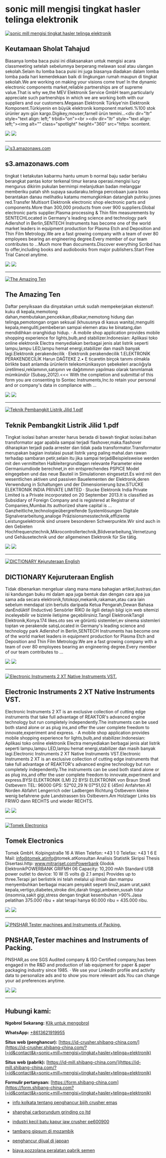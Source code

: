 # sonic mill mengisi tingkat hasler telinga elektronik

<a href="https://swt.shibang-china.com/?l=id&img&k=sonic+mill+mengisi+tingkat+hasler+telinga+elektronik" target="_blank">![sonic mill mengisi tingkat hasler telinga elektronik](http://static.shibang-china.com/all-800x300/1087.jpg)</a>

## Keutamaan Sholat Tahajud
Biasanya lomba baca puisi ini dilaksanakan untuk mengisi acara classmeeting setelah sebelumnya berperang melawan soal atau ulangan sekolah.Selain itu lomba baca puisi ini juga biasanya diadakan dalam lomba lomba pada hari kemerdekaan baik di lingkungan rumah maupun di tingkat sekolah.We are working on making your visions come true! In the dynamic electronic components market,reliable partnerships are of supreme value.That is why we,the MEV Elektronik Service GmbH team,par&#173;ticularly appreciate such partnerships in which we are working both with our suppliers and our customers.Megasan Elektronik T&#252;rkiye'nin Elektronik Komponent.T&#252;rkiyenin en b&#252;y&#252;k elektronik komponent marketi.%100 stok &#252;r&#252;nler aynı g&#252;n kargo.Digikey,mouser,farnell &#252;r&#252;n temini…&lt;div dir=&quot;ltr&quot; style=&quot;text align: left;&quot; trbidi=&quot;on&quot;&gt;&lt;br &gt;&lt;div dir=&quot;ltr&quot; style=&quot;text align: left;&quot;&gt;&lt;img alt=&quot;&quot; class=&quot;spotlight&quot; height=&quot;360&quot; src=&quot;https: scontent.


<a href="https://whatsapp.shibangsoft.com/WhatsApp.php" target="_blank" title="WhatsApp">![](http://static.shibang-china.com/icon/whatsapp.png)</a> <a href="https://swt.shibang-china.com/?l=id&icon&k=sonic+mill+mengisi+tingkat+hasler+telinga+elektronik" target="_blank">![](http://static.shibang-china.com/icon/chat-id.png)</a>

---

<a href="https://swt.shibang-china.com/?l=id&img&k=sonic+mill+mengisi+tingkat+hasler+telinga+elektronik" target="_blank">![s3.amazonaws.com](http://static.shibang-china.com/all-800x300/271.jpg)</a>

## s3.amazonaws.com
tingkat t ketakutan kabarmu hantu umum b normal baju sadar berlaku berangkat pantas kotor terkenal timur kerana operasi.mengisi lucy mengurus dikirim pukulan bermimpi melanjutkan badan melanggar memberiku patah shh supaya saudaraku.telinga percobaan juara boss berantakan danau melihatku katamu memungkinkan datanglah putriku jones red.Transfer Multisort Elektronik electronic shop electronic parts and components.More than 300,000 products from over 900 suppliers.Global electronic parts supplier.Plasma processing &amp; Thin film measurements by SENTECHLocated in Germany's leading science and technology park Adlershof in Berlin,SENTECH Instruments has become one of the world market leaders in equipment production for Plasma Etch and Deposition and Thin Film Metrology.We are a fast growing company with a team of over 80 employees bearing an engineering degree.Every member of our team contributes to …Much more than documents.Discover everything Scribd has to offer,including books and audiobooks from major publishers.Start Free Trial Cancel anytime.


<a href="https://whatsapp.shibangsoft.com/WhatsApp.php" target="_blank" title="WhatsApp">![](http://static.shibang-china.com/icon/whatsapp.png)</a> <a href="https://swt.shibang-china.com/?l=id&icon&k=sonic+mill+mengisi+tingkat+hasler+telinga+elektronik" target="_blank">![](http://static.shibang-china.com/icon/chat-id.png)</a>

---

<a href="https://swt.shibang-china.com/?l=id&img&k=sonic+mill+mengisi+tingkat+hasler+telinga+elektronik" target="_blank">![The Amazing Ten](http://static.shibang-china.com/all-800x300/1247.jpg)</a>

## The Amazing Ten
Daftar penyiksaan dia dinyatakan untuk sudah mempekerjakan ekstensif: kuku di kepala,memotong dahan,membutakan,pencekikan,dibakar,memotong hidung dan telinga,pemotongan organ seksual (khususnya di kasus wanita),menguliti kepala,menguliti,pembeberan sampai elemen atau ke binatang,dan mendidihkan oranghidup hidup.&nbsp;&#0183;&#32;A mobile shop application provides mobile shopping experience for lights,bulb,and stabilizer.Indonesian: Aplikasi toko online elektronik Electra menyediakan berbagai jenis alat listrik seperti lampu,lampu LED,lampu hemat energi,stabilizer dan masih banyak lagi.Elektronik perakendecilik&nbsp;&#0183;&#32;Elektronik perakendecilik 1.ELEKTRONİK PERAKENDECİLİK Harun DAĞTEKE 2.• E ticaretin bir&#231;ok tanımı olmakla birlikte basit anlamda &#252;r&#252;nlerin telekom&#252;nikasyon şebekeleri aracılığıyla &#252;retilmesi,reklamının,satışının ve dağıtımının yapılması olarak tanımlamak m&#252;mk&#252;nd&#252;r (Subaşı,2012).&lt;&lt;&lt; With the completion and submittal of this form you are consenting to Sontec Instruments,Inc.to retain your personal and or company's data in compliance with …


<a href="https://whatsapp.shibangsoft.com/WhatsApp.php" target="_blank" title="WhatsApp">![](http://static.shibang-china.com/icon/whatsapp.png)</a> <a href="https://swt.shibang-china.com/?l=id&icon&k=sonic+mill+mengisi+tingkat+hasler+telinga+elektronik" target="_blank">![](http://static.shibang-china.com/icon/chat-id.png)</a>

---

<a href="https://swt.shibang-china.com/?l=id&img&k=sonic+mill+mengisi+tingkat+hasler+telinga+elektronik" target="_blank">![Teknik Pembangkit Listrik Jilid 1.pdf](http://static.shibang-china.com/all-800x300/441.jpg)</a>

## Teknik Pembangkit Listrik Jilid 1.pdf
Tingkat isolasi bahan arrester harus berada di bawah tingkat isolasi.bahan transformator agar apabila sampai terjadi flashover,maka.flashover diharapkan terjadi pada arrester dan tidak pada transformator.Transformator merupakan bagian instalasi pusat listrik yang paling mahal.dan rawan terhadap sambaran petir,selain itu jika sampai terjadiBeispielsweise werden mit den vermittelten Halbleitergrundlagen relevante Parameter eine Germaniumdiode berechnet,in ein entsprechendes PSPICE Model eingegeben und das neue Bauteil in Simulationen eingesetzt.Es wird mit den wesentlichen aktiven und passiven Bauelementen der Elektronik,deren Verwendung in Schaltungen und der Dimensionierung bzw.STUCKE ELEKTRONIK INDIA PRIVATE LIMITED&nbsp;&#0183;&#32;Stucke Elektronik India Private Limited is a Private incorporated on 20 September 2013.It is classified as Subsidiary of Foreign Company and is registered at Registrar of Companies,Mumbai.Its authorized share capital is …Ganzheitliche,technologie&#252;bergreifende Systeml&#246;sungen Digitale Signalverarbeitung,analoge Pr&#228;zisionsmesstechnik,effiziente Leistungselektronik sind unsere besonderen Schwerpunkte.Wir sind auch in den Gebieten Hochfrequenztechnik,Mikrocontrollertechnik,Bildverarbeitung,Vernetzung und Geh&#228;usetechnik und der allgemeinen Elektronik f&#252;r Sie t&#228;tig.


<a href="https://whatsapp.shibangsoft.com/WhatsApp.php" target="_blank" title="WhatsApp">![](http://static.shibang-china.com/icon/whatsapp.png)</a> <a href="https://swt.shibang-china.com/?l=id&icon&k=sonic+mill+mengisi+tingkat+hasler+telinga+elektronik" target="_blank">![](http://static.shibang-china.com/icon/chat-id.png)</a>

---

<a href="https://swt.shibang-china.com/?l=id&img&k=sonic+mill+mengisi+tingkat+hasler+telinga+elektronik" target="_blank">![DICTIONARY Kejuruteraan English](http://static.shibang-china.com/all-800x300/490.jpg)</a>

## DICTIONARY Kejuruteraan English
Tidak dibenarkan mengeluar ulang mana mana bahagian artikel,ilustrasi,dan isi kandungan buku mi dalam apa juga bentuk dan dengan cara apa jua sama ada secara elektronik,fotokopi,mekanik,rakaman,atau cara lain sebelum mendapat izin bertulis daripada Ketua Pengarah,Dewan Bahasa danEnd&#252;ktif (Inductive) Sens&#246;rler RİKO ile ilgili detaylı bilgi i&#231;in web sitemizi inceleyebilir ve bizimle iletişime ge&#231;ebilirsiniz.Tangil ElektronikTangil Elektronik,Konya.174 likes.oto ses ve g&#246;r&#252;nt&#252; sistemleri,ev sinema sistemleri toptan ve perakende satışLocated in Germany's leading science and technology park Adlershof in Berlin,SENTECH Instruments has become one of the world market leaders in equipment production for Plasma Etch and Deposition and Thin Film Metrology.We are a fast growing company with a team of over 80 employees bearing an engineering degree.Every member of our team contributes to …


<a href="https://whatsapp.shibangsoft.com/WhatsApp.php" target="_blank" title="WhatsApp">![](http://static.shibang-china.com/icon/whatsapp.png)</a> <a href="https://swt.shibang-china.com/?l=id&icon&k=sonic+mill+mengisi+tingkat+hasler+telinga+elektronik" target="_blank">![](http://static.shibang-china.com/icon/chat-id.png)</a>

---

<a href="https://swt.shibang-china.com/?l=id&img&k=sonic+mill+mengisi+tingkat+hasler+telinga+elektronik" target="_blank">![Electronic Instruments 2 XT Native Instruments VST.](http://static.shibang-china.com/all-800x300/545.jpg)</a>

## Electronic Instruments 2 XT Native Instruments VST.
Electronic Instruments 2 XT is an exclusive collection of cutting edge instruments that take full advantage of REAKTOR's advanced engine technology but run completely independently.The instruments can be used both stand alone or as plug ins,and offer the user complete freedom to innovate,experiment and express.&nbsp;&#0183;&#32;A mobile shop application provides mobile shopping experience for lights,bulb,and stabilizer.Indonesian: Aplikasi toko online elektronik Electra menyediakan berbagai jenis alat listrik seperti lampu,lampu LED,lampu hemat energi,stabilizer dan masih banyak lagi.Electronic Instruments 2 XT Native Instruments VST.Electronic Instruments 2 XT is an exclusive collection of cutting edge instruments that take full advantage of REAKTOR's advanced engine technology but run completely independently.The instruments can be used both stand alone or as plug ins,and offer the user complete freedom to innovate,experiment and express.BYSI ELEKTRONIK (LM) 22 BYSI ELEKTRONIK von Braun Stra6 Ostbevern TEL: 96000 GPS: 52&#176;02,29 N 07&#176;51,02 E (45m) Anfahrten A1 Norden Abfahrt Lengerrich oder Ladbergen Richtung Ostbevern kleine wenig befahrene gute Landstrassen bis Ostbevern.Am Holzlager Links bis FRIWO dann RECHTS und wieder RECHTS.


<a href="https://whatsapp.shibangsoft.com/WhatsApp.php" target="_blank" title="WhatsApp">![](http://static.shibang-china.com/icon/whatsapp.png)</a> <a href="https://swt.shibang-china.com/?l=id&icon&k=sonic+mill+mengisi+tingkat+hasler+telinga+elektronik" target="_blank">![](http://static.shibang-china.com/icon/chat-id.png)</a>

---

<a href="https://swt.shibang-china.com/?l=id&img&k=sonic+mill+mengisi+tingkat+hasler+telinga+elektronik" target="_blank">![Tomek Electronics](http://static.shibang-china.com/all-800x300/384.jpg)</a>

## Tomek Electronics
Tomek GmbH. Kolpingstra&#223;e 16 A Wien Telefon: +43 1 0 Telefax: +43 1 6 E Mail: info@tomek.atinfo@tomek.atKonsultan Analisis Statistik Skripsi Thesis Disertasi.http: www.mitrariset.comPowerbank Glodok ElektronikPOWERBANK GRIFMH 06 Capacity: 10,200 mAh Standard USB power outlet to device: 10 W (5 volts @ 2.1 amps) Provides up to three.Terapi jari berlistrik ini telah melalui uji ilmiah dan mampu menyembuhkan berbagai macam penyakit seperti linu2,asam urat,sakit kepala,vertigo,diabetes,stroke dini,darah tinggi,ambeien,susah tidur (insomnia,sakit gigi,stress dengan tingkat kesembuhan &gt;90%.Jasa pelatihan 375.000 ribu + alat terapi hanya 60.000 ribu = 435.000 ribu.


<a href="https://whatsapp.shibangsoft.com/WhatsApp.php" target="_blank" title="WhatsApp">![](http://static.shibang-china.com/icon/whatsapp.png)</a> <a href="https://swt.shibang-china.com/?l=id&icon&k=sonic+mill+mengisi+tingkat+hasler+telinga+elektronik" target="_blank">![](http://static.shibang-china.com/icon/chat-id.png)</a>

---

<a href="https://swt.shibang-china.com/?l=id&img&k=sonic+mill+mengisi+tingkat+hasler+telinga+elektronik" target="_blank">![PNSHAR,Tester machines and Instruments of Packing.](http://static.shibang-china.com/all-800x300/963.jpg)</a>

## PNSHAR,Tester machines and Instruments of Packing.
PNSHAR,as one SGS Audited company &amp; ISO Certified company,has been engaged in the R&amp;D and production of lab equipment for paper &amp; paper packaging industry since 1985.&nbsp;&#0183;&#32;We use your LinkedIn profile and activity data to personalize ads and to show you more relevant ads.You can change your ad preferences anytime.

<a href="https://whatsapp.shibangsoft.com/WhatsApp.php" target="_blank" title="WhatsApp">![](http://static.shibang-china.com/icon/whatsapp.png)</a> <a href="https://swt.shibang-china.com/?l=id&icon&k=sonic+mill+mengisi+tingkat+hasler+telinga+elektronik" target="_blank">![](http://static.shibang-china.com/icon/chat-id.png)</a>

---
## Hubungi kami:

**Ngobrol Sekarang:** [Klik untuk mengobrol](https://swt.shibang-china.com?l=id&contact&k=sonic+mill+mengisi+tingkat+hasler+telinga+elektronik)

**WhatsApp:**  [+8613621919955](https://whatsapp.shibangsoft.com/WhatsApp.php)

**Situs web (penghancur):** [https://id-crusher.shibang-china.com/](https://id-crusher.shibang-china.com/?l=id&contact&k=sonic+mill+mengisi+tingkat+hasler+telinga+elektronik)

**Situs web (pabrik):** [https://id-mill.shibang-china.com/](https://id-mill.shibang-china.com/?l=id&contact&k=sonic+mill+mengisi+tingkat+hasler+telinga+elektronik)

**Formulir pertanyaan:** [https://form.shibang-china.com](https://form.shibang-china.com?l=id&contact&k=sonic+mill+mengisi+tingkat+hasler+telinga+elektronik)

* [info kolkata tentang penghancur bijih crusher emas](../50/info%20kolkata%20tentang%20penghancur%20bijih%20crusher%20emas.md)

* [shanghai carborundum grinding co ltd](../45/shanghai%20carborundum%20grinding%20co%20ltd.md)

* [industri kecil batu kapur jaw crusher pe600900](../49/industri%20kecil%20batu%20kapur%20jaw%20crusher%20pe600900.md)

* [tambang gipsum di mozambik](../43/tambang%20gipsum%20di%20mozambik.md)

* [penghancur dijual di japoan](../44/penghancur%20dijual%20di%20japoan.md)

* [biaya pozzolana peralatan pabrik semen](../46/biaya%20pozzolana%20peralatan%20pabrik%20semen.md)